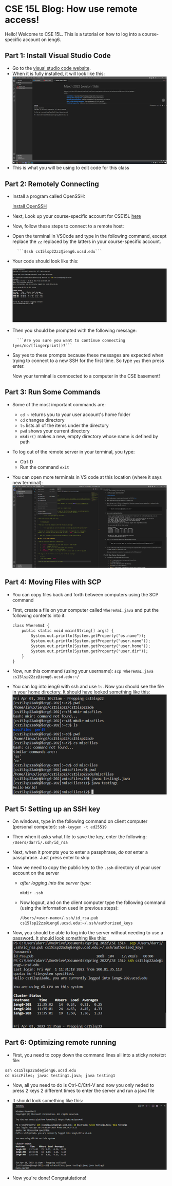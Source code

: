 
# CSE 15L Blog: How use remote access!

Hello! Welcome to CSE 15L. This is a tutorial on how to log into a course-specific account on ieng6.


## Part 1: Install Visual Studio Code

* Go to the [visual studio code website](https://code.visualstudio.com/download). 
* When it is fully installed, it will look like this: ![](step1.png)
* This is what you will be using to edit code for this class

## Part 2: Remotely Connecting

* Install a program called OpenSSH:

    [Install OpenSSH](https://docs.microsoft.com/en-us/windows-server/administration/openssh/openssh_install_firstuse)

* Next, Look up your course-specific account for CSE15L [here](https://sdacs.ucsd.edu/~icc/index.php)

* Now, follow these steps to connect to a remote host:

* Open the terminal in VSCode and type in the following command, except replace the ```zz``` replaced by the latters in your course-specific account.

        ```$ssh cs15lsp22zz@ieng6.ucsd.edu```
    
* Your code should look like this:

    ![](step2.png)

* Then you should be prompted with the following message:
        
        ```Are you sure you want to continue connecting (yes/no/[fingerprint])?```

* Say yes to these prompts because these messages are expected when trying to connect to a new SSH for the first time. So type ```yes``` then press enter.

    Now your terminal is conncected to a computer in the CSE basement!

## Part 3: Run Some Commands

* Some of the most important commands are:

    * ```cd ~``` returns you to your user account's home folder
    * ```cd``` changes directory
    * ```ls``` lists all of the items under the directory
    * ```pwd``` shows your current directory
    * ```mkdir()``` makes a new, empty directory whose name is defined by path



* To log out of the remote server in your terminal, you type:

    * Ctrl-D
    * Run the command ```exit```

* You can open more terminals in VS code at this location (where it says new terminal):
![](step3.png)

## Part 4: Moving Files with SCP

* You can copy files back and forth between computers using the SCP command
* First, create a file on your computer called ```WhereAmI.java``` and put the following contents into it:
    
    ```
    class WhereAmI {
        public static void main(String[] args) {
            System.out.println(System.getProperty("os.name"));
            System.out.println(System.getProperty("user.name"));
            System.out.println(System.getProperty("user.home"));
            System.out.println(System.getProperty("user.dir"));
        }
    }
    ```
* Now, run this command (using your username): ```scp WhereAmI.java cs15lsp22zz@ieng6.ucsd.edu:~/```

* You can log into ieng6 with ssh and use ```ls```. Now you should see the file in your home directory. It should have looked something like this:
![](step4.png)

## Part 5: Setting up an SSH key

* On windows, type in the following command on client computer (personal computer): ```ssh-keygen -t ed25519```

* Then when it asks what file to save the key, enter the following: ```/Users/darri/.ssh/id_rsa```

* Next, when it prompts you to enter a passphrase, *do not* enter a passphrase. Just press enter to skip

* Now we need to copy the public key to the ```.ssh``` directory of your user account on the server

    * *after logging into the server type:*

        ```
        mkdir .ssh
        ```
    * Now logout, and on the client computer type the following command (using the information used in previous steps):
        ```
        /Users/<user-name>/.ssh/id_rsa.pub cs15lsp22zz@ieng6.ucsd.edu:~/.ssh/authorized_keys
        ```
* Now, you should be able to log into the server without needing to use a password. It should look something like this:
![](step5.png)    

## Part 6: Optimizing remote running

* First, you need to copy down the command lines all into a sticky note/txt file:
```
ssh cs15lsp22ade@ieng6.ucsd.edu
cd miscFiles; javac testing1.java; java testing1
```
* Now, all you need to do is Ctrl-C/Ctrl-V and now you only neded to press 2 keys 2 different times to enter the server and run a java file

* It should look something like this:
![](step6.png)

* Now you're done! Congratulations!

    








